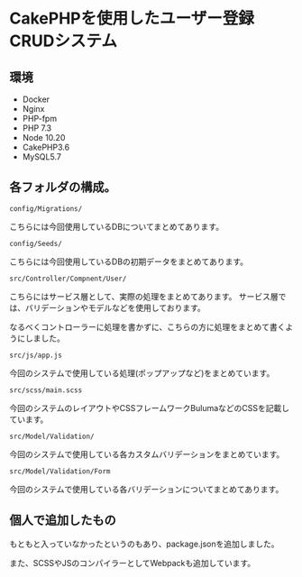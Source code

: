 # CakePHPを使用したユーザー登録CRUDシステム

## 環境

- Docker
- Nginx
- PHP-fpm
- PHP 7.3
- Node 10.20
- CakePHP3.6
- MySQL5.7

## 各フォルダの構成。


```
config/Migrations/
```
こちらには今回使用しているDBについてまとめてあります。

```
config/Seeds/
```
こちらには今回使用しているDBの初期データをまとめてあります。


```
src/Controller/Compnent/User/
```

こちらにはサービス層として、実際の処理をまとめてあります。
サービス層では、バリデーションやモデルなどを使用しております。

なるべくコントローラーに処理を書かずに、こちらの方に処理をまとめて書くようにしました。

```
src/js/app.js
```
今回のシステムで使用している処理(ポップアップなど)をまとめています。

```
src/scss/main.scss
```
今回のシステムのレイアウトやCSSフレームワークBulumaなどのCSSを記載しています。


```
src/Model/Validation/
```

今回のシステムで使用している各カスタムバリデーションをまとめています。

```
src/Model/Validation/Form
```

今回のシステムで使用している各バリデーションについてまとめてあります。


## 個人で追加したもの

もともと入っていなかったというのもあり、package.jsonを追加しました。

また、SCSSやJSのコンパイラーとしてWebpackも追加しています。
